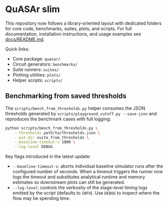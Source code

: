 # QuASAr slim

This repository now follows a library-oriented layout with dedicated folders for
core code, benchmarks, suites, plots, and scripts. For full documentation,
installation instructions, and usage examples see [docs/README.md](docs/README.md).

Quick links:

- Core package: `quasar/`
- Circuit generators: `benchmarks/`
- Suite runners: `suites/`
- Plotting utilities: `plots/`
- Helper scripts: `scripts/`

## Benchmarking from saved thresholds

The `scripts/bench_from_thresholds.py` helper consumes the JSON thresholds
generated by `scripts/playground_cutoff.py --save-json` and reproduces the
benchmark cases with full logging:

```bash
python scripts/bench_from_thresholds.py \
    --thresholds path/to/thresholds.json \
    --out-dir suite_from_thresholds \
    --baseline-timeout-s 1800 \
    --log-level DEBUG
```

Key flags introduced in the latest update:

- `--baseline-timeout-s`: aborts individual baseline simulator runs after the
  configured number of seconds. When a timeout triggers the runner now logs the
  timeout and substitutes analytical runtime and memory estimates so downstream
  plots can still be generated.
- `--log-level`: controls the verbosity of the stage-level timing logs emitted
  by the script (defaults to `INFO`). Use `DEBUG` to inspect where the flow may
  be spending time.
